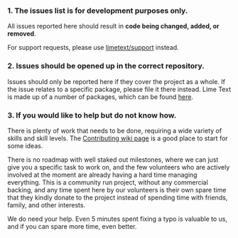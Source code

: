 ### 1. The issues list is for development purposes only.

All issues reported here should result in **code being changed, added, or removed**.

For support requests, please use [limetext/support](https://github.com/limetext/support) instead.


### 2. Issues should be opened up in the correct repository.

Issues should only be reported here if they cover the project as a whole. If the issue relates to a specific package, please file it there instead. Lime Text is made up of a number of packages, which can be found [here](https://github.com/limetext).


### 3. If you would like to help but do not know how.

There is plenty of work that needs to be done, requiring a wide variety of skills and skill levels. The [Contributing wiki page](https://github.com/limetext/lime/wiki/Contributing) is a good place to start for some ideas.

There is no roadmap with well staked out milestones, where we can just give you a specific task to work on, and the few volunteers who are actively involved at the moment are already having a hard time managing everything. This is a community run project, without any commercial backing, and any time spent here by our volunteers is their own spare time that they kindly donate to the project instead of spending time with friends, family, and other interests.

We do need your help. Even 5 minutes spent fixing a typo is valuable to us, and if you can spare more time, even better.
